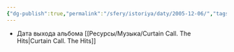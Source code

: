 ```yaml
---
{"dg-publish":true,"permalink":"/sfery/istoriya/daty/2005-12-06/","tags":["История"]}
---
```


- Дата выхода альбома [[Ресурсы/Музыка/Curtain Call. The Hits\|Curtain Call. The Hits]] 
